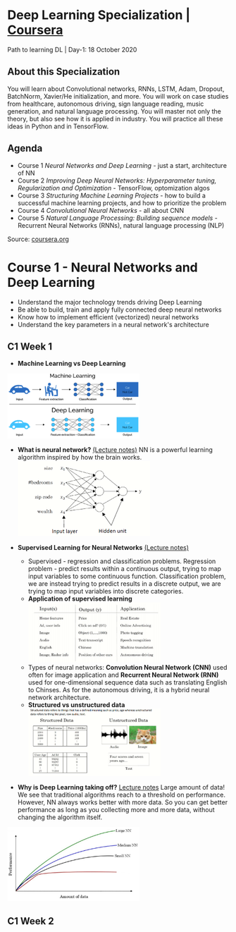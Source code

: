 # Deep Learning Specialization | [Coursera](https://www.coursera.org/specializations/deep-learning)
Path to learning DL | Day-1: 18 October 2020

## About this Specialization
You will learn about Convolutional networks, RNNs, LSTM, Adam, Dropout, BatchNorm, Xavier/He initialization, and more. You will work on case studies from healthcare, autonomous driving, sign language reading, music generation, and natural language processing. You will master not only the theory, but also see how it is applied in industry. You will practice all these ideas in Python and in TensorFlow. 

## Agenda
- Course 1 *Neural Networks and Deep Learning* - just a start, architecture of NN
- Course 2 *Improving Deep Neural Networks: Hyperparameter tuning, Regularization and Optimization* - TensorFlow, optomization algos
- Course 3 *Structuring Machine Learning Projects* - how to build a successful machine learning projects, and how to prioritize the problem
- Course 4 *Convolutional Neural Networks* - all about CNN
- Course 5 *Natural Language Processing: Building sequence models* - Recurrent Neural Networks (RNNs), natural language processing (NLP)

Source: [coursera.org](https://www.coursera.org/specializations/deep-learning)

# Course 1 - Neural Networks and Deep Learning
- Understand the major technology trends driving Deep Learning
- Be able to build, train and apply fully connected deep neural networks 
- Know how to implement efficient (vectorized) neural networks 
- Understand the key parameters in a neural network's architecture 

## C1 Week 1
- **Machine Learning vs Deep Learning**
<img src="media/MLvsDL.png" width=300>

- **What is neural network?** [(Lecture notes)](https://github.com/Rustam-Z/deep-learning/blob/main/Course%201%20Neural%20Networks%20and%20Deep%20Learning/01.%20What_is_Neural_Network.pdf) NN is a powerful learning algorithm inspired by how the brain works.<img src="media/what-is-nn.png" width=300>


- **Supervised Learning for Neural Networks** [(Lecture notes)](https://github.com/Rustam-Z/deep-learning/blob/mainCourse%201%20Neural%20Networks%20and%20Deep%20Learning/02.%20Supervised_Learning_for_Neural_Network.pdf)
  - Supervised - regression and classification problems. Regression problem - predict results within a continuous output, trying to map input variables to some continuous function. Classification problem, we are instead trying to predict results in a discrete output, we are trying to map input variables into discrete categories.  
  - **Application of supervised learning**
    <img src="media/supervised-learning.png" width=300>
  - Types of neural networks: **Convolution Neural Network (CNN)** used often for image application and **Recurrent Neural Network (RNN)** used for one-dimensional sequence data such as translating English to Chinses. As for the autonomous driving, it is a hybrid neural network architecture.
  - **Structured vs unstructured data**
    <img src="media/structured-and-unstructured-data.png" width=300>

- **Why is Deep Learning taking off?** [Lecture notes](https://github.com/Rustam-Z/deep-learning/blob/main/Course%201%20Neural%20Networks%20and%20Deep%20Learning/03.%20Why_is_Deep_Learning_Taking_Off.pdf) 
Large amount of data! We see that traditional algorithms reach to a threshold on performance. However, NN always works better with more data. So you can get better performance as long as you collecting more and more data, without changing the algorithm itself.
<img src="media/dl-taking-off.jpeg" width=300>

## C1 Week 2

  